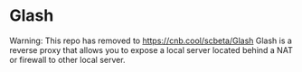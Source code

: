 # Glash
Warning: This repo has removed to https://cnb.cool/scbeta/Glash
Glash is a reverse proxy that allows you to expose a local server located behind a NAT or firewall to other local server.
